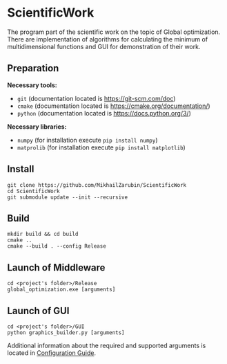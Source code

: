 # ScientificWork
The program part of the scientific work on the topic of Global optimization.
There are implementation of algorithms for calculating the minimum of multidimensional functions and GUI for demonstration of their work.

## Preparation
**Necessary tools:**
+ `git` (documentation located is https://git-scm.com/doc)
+ `cmake` (documentation located is https://cmake.org/documentation/)
+ `python` (documentation located is https://docs.python.org/3/)

**Necessary libraries:**
+ `numpy` (for installation execute `pip install numpy`)
+ `matprolib` (for installation execute `pip install matplotlib`)

## Install
```
git clone https://github.com/MikhailZarubin/ScientificWork
cd ScientificWork
git submodule update --init --recursive
```

## Build
```
mkdir build && cd build
cmake ..
cmake --build . --config Release
```

## Launch of Middleware
```
cd <project's folder>/Release
global_optimization.exe [arguments]
```

## Launch of GUI
```
cd <project's folder>/GUI
python graphics_builder.py [arguments]
```

Additional information about the required and supported arguments is located in [Configuration Guide](https://github.com/MikhailZarubin/ScientificWork/tree/dev/docs/Configuration_Guide.md).